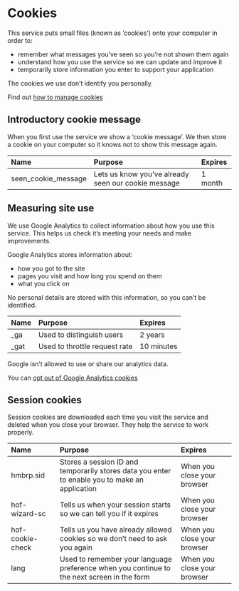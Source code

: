 # Cookies

This service puts small files (known as ‘cookies’) onto your computer in order to:

* remember what messages you’ve seen so you’re not shown them again
* understand how you use the service so we can update and improve it
* temporarily store information you enter to support your application

The cookies we use don’t identify you personally.

Find out [how to manage cookies](https://www.aboutcookies.org/)

## Introductory cookie message

When you first use the service we show a ‘cookie message’. We then store a cookie on your computer so it knows not to show this message again.

|         Name         |                        Purpose                       | Expires |
|:---------------------|:-----------------------------------------------------|:--------|
| seen\_cookie_message |  Lets us know you’ve already seen our cookie message | 1 month |

## Measuring site use
We use Google Analytics to collect information about how you use this service. This helps us check it’s meeting your needs and make improvements.

Google Analytics stores information about:

* how you got to the site
* pages you visit and how long you spend on them
* what you click on

No personal details are stored with this information, so you can’t be identified.

|  Name |           Purpose             |   Expires  |
|:------|:------------------------------|:-----------|
|  _ga  | Used to distinguish users     | 2 years    |
|  _gat | Used to throttle request rate | 10 minutes |


Google isn’t allowed to use or share our analytics data.

You can [opt out of Google Analytics cookies](https://tools.google.com/dlpage/gaoptout)

## Session cookies
Session cookies are downloaded each time you visit the service and deleted when you close your browser. They help the service to work properly.

|      Name        |                                             Purpose                                             |           Expires           |
|:-----------------|:------------------------------------------------------------------------------------------------|:----------------------------|
| hmbrp.sid        |  Stores a session ID and temporarily stores data you enter to enable you to make an application | When you close your browser |
| hof-wizard-sc    |  Tells us when your session starts so we can tell you if it expires                             | When you close your browser |
| hof-cookie-check |  Tells us you have already allowed cookies so we don’t need to ask you again                    | When you close your browser |
| lang             |  Used to remember your language preference when you continue to the next screen in the form     | When you close your browser |
